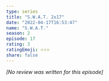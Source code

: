 ```yaml
---
type: series
title: "S.W.A.T. 2x17"
date: "2022-04-17T16:53:47"
name: "S.W.A.T."
season: 2
episode: 17
rating: 3
ratingEmoji: ⭐️⭐️⭐️
share: false
---
```


*[No review was written for this episode]*
